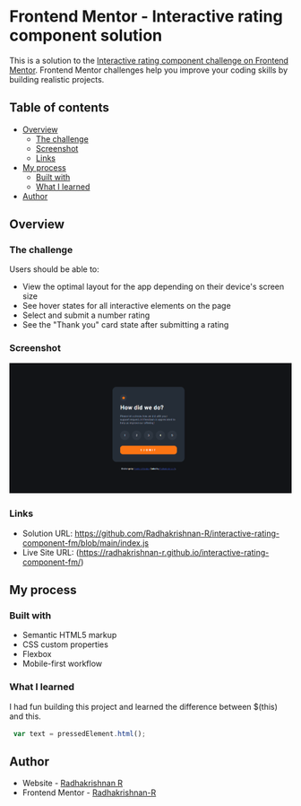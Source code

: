# Frontend Mentor - Interactive rating component solution

This is a solution to the [Interactive rating component challenge on Frontend Mentor](https://www.frontendmentor.io/challenges/interactive-rating-component-koxpeBUmI). Frontend Mentor challenges help you improve your coding skills by building realistic projects.  

## Table of contents

- [Overview](#overview)
  - [The challenge](#the-challenge)
  - [Screenshot](#screenshot)
  - [Links](#links)
- [My process](#my-process)
  - [Built with](#built-with)
  - [What I learned](#what-i-learned)
- [Author](#author)


## Overview

### The challenge

Users should be able to:

- View the optimal layout for the app depending on their device's screen size
- See hover states for all interactive elements on the page
- Select and submit a number rating
- See the "Thank you" card state after submitting a rating

### Screenshot

![](./Screenshot.png)


### Links

- Solution URL: https://github.com/Radhakrishnan-R/interactive-rating-component-fm/blob/main/index.js
- Live Site URL: (https://radhakrishnan-r.github.io/interactive-rating-component-fm/)

## My process

### Built with

- Semantic HTML5 markup
- CSS custom properties
- Flexbox
- Mobile-first workflow


### What I learned

I had fun building this project and learned the difference between $(this) and this.

```js
 var text = pressedElement.html();
```

## Author

- Website - [Radhakrishnan R](https://radhakrishnans-portfolio.webflow.io/)
- Frontend Mentor - [Radhakrishnan-R](https://www.frontendmentor.io/profile/Radhakrishnan-R)


